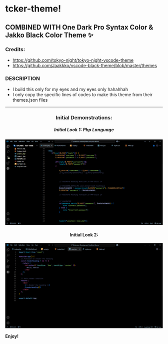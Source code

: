 # tcker-theme!

## COMBINED WITH One Dark Pro Syntax Color & Jakko Black Color Theme ✨


### Credits:
- https://github.com/tokyo-night/tokyo-night-vscode-theme 
- https://github.com/Jaakkko/vscode-black-theme/blob/master/themes


### DESCRIPTION

* I build this only for my eyes and my eyes only hahahhah
* I only copy the specific lines of codes to make this theme from their themes.json files

---

<div align="center">

### Initial Demonstrations:

##### Initial Look 1: Php Language

![react](https://github.com/tcker/Visual-Studio-Extension-Theme/blob/master/assets/initialLook.png)

#### Initial Look 2:

![css](https://github.com/tcker/Visual-Studio-Extension-Theme/blob/master/assets/IntialLook2.png)

</div>


**Enjoy!**
